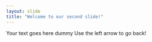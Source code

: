 ```yaml
---
layout: slide
title: "Welcome to our second slide!"
---
```

Your text goes here dummy
Use the left arrow to go back!
